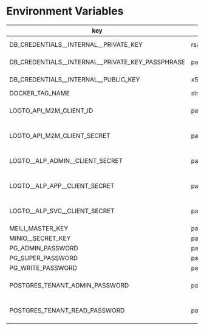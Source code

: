 # Environment Variables
key | type | comment 
--- | --- | --- 
DB_CREDENTIALS__INTERNAL__PRIVATE_KEY | rsaPrivateKey | to encrypt dbcredentials entered in admin>setup>databases>configure
DB_CREDENTIALS__INTERNAL__PRIVATE_KEY_PASSPHRASE | passphrase | to encrypt dbcredentials entered in admin>setup>databases>configure
DB_CREDENTIALS__INTERNAL__PUBLIC_KEY | x509publicKey | to encrypt dbcredentials entered in admin>setup>databases>configure
DOCKER_TAG_NAME | string | default tag
LOGTO_API_M2M_CLIENT_ID | password | logto static secrets matching deploy/logto/seed.sql - randomize with API later
LOGTO_API_M2M_CLIENT_SECRET | password | logto static secrets matching deploy/logto/seed.sql - randomize with API later
LOGTO__ALP_ADMIN__CLIENT_SECRET | password | logto static secrets matching deploy/logto/seed.sql - randomize with API later
LOGTO__ALP_APP__CLIENT_SECRET | password | logto static secrets matching deploy/logto/seed.sql - randomize with API later
LOGTO__ALP_SVC__CLIENT_SECRET | password | logto static secrets matching deploy/logto/seed.sql - randomize with API later
MEILI_MASTER_KEY | password | meilisearch master key
MINIO__SECRET_KEY | password | meilisearch secret_key
PG_ADMIN_PASSWORD | password | admin permissions
PG_SUPER_PASSWORD | password | all permissions
PG_WRITE_PASSWORD | password | write permissions only
POSTGRES_TENANT_ADMIN_PASSWORD | password | set in admin>setup>databases>configure but not in env.example
POSTGRES_TENANT_READ_PASSWORD | password | set in admin>setup>databases>configure but not in env.example
